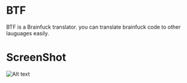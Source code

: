 # BTF
BTF is a Brainfuck translator.
you can translate brainfuck code to other lauguages easily.
# ScreenShot
![Alt text](https://github.com/FrozenInclude/BTF/master/screenshot.png)
